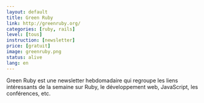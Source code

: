 ```yaml
---
layout: default
title: Green Ruby
link: http://greenruby.org/
categories: [ruby, rails]
level: [tous]
instruction: [newsletter]
price: [gratuit]
image: greenruby.png
status: alive
lang: en
---
```


Green Ruby est une newsletter hebdomadaire qui regroupe les liens intéressants
de la semaine sur Ruby, le développement web, JavaScript, les conférences, etc.
